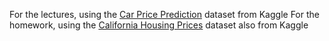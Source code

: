 For the lectures, using the [Car Price Prediction](https://www.kaggle.com/CooperUnion/cardataset) dataset from Kaggle
For the homework, using the [California Housing Prices](https://www.kaggle.com/datasets/camnugent/california-housing-prices) dataset also from Kaggle

